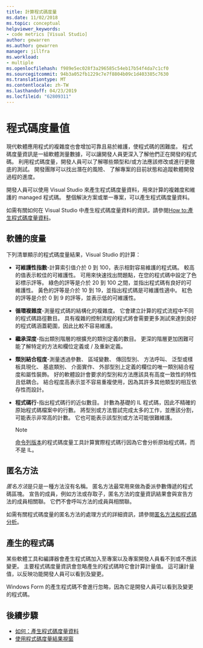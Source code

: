 ```yaml
---
title: 計算程式碼度量
ms.date: 11/02/2018
ms.topic: conceptual
helpviewer_keywords:
- code metrics [Visual Studio]
author: gewarren
ms.author: gewarren
manager: jillfra
ms.workload:
- multiple
ms.openlocfilehash: f989e5ec028f3a296585c54eb17b54f4da7c1cf0
ms.sourcegitcommit: 94b3a052fb1229c7e7f8804b09c1d403385c7630
ms.translationtype: MT
ms.contentlocale: zh-TW
ms.lasthandoff: 04/23/2019
ms.locfileid: "62809311"
---
```

# <a name="code-metrics-values"></a>程式碼度量值

現代軟體應用程式的複雜度也會增加可靠且易於維護，使程式碼的困難度。 程式碼度量資訊是一組軟體測量數據，可以讓開發人員更深入了解他們正在開發的程式碼。 利用程式碼度量，開發人員可以了解哪些類型和/或方法應該修改或進行更徹底的測試。 開發團隊可以找出潛在的風險、 了解專案的目前狀態和追蹤軟體開發過程的進度。

開發人員可以使用 Visual Studio 來產生程式碼度量資料，用來計算的複雜度和維護的 managed 程式碼。 整個解決方案或單一專案，可以產生程式碼度量資料。

如需有關如何在 Visual Studio 中產生程式碼度量資料的資訊，請參閱[How to:產生程式碼度量資料](../code-quality/how-to-generate-code-metrics-data.md)。

## <a name="software-measurements"></a>軟體的度量

下列清單顯示的程式碼度量結果，Visual Studio 的計算：

- **可維護性指數**-計算索引值介於 0 到 100，表示相對容易維護的程式碼。 較高的值表示較佳的可維護性。 可用來快速找出問題點，在您的程式碼中設定了色彩標示評等。 綠色的評等是介於 20 到 100 之間，並指出程式碼有良好的可維護性。 黃色的評等是介於 10 到 19，並指出程式碼是可維護性適中。 紅色的評等是介於 0 到 9 的評等，並表示低的可維護性。

- **循環複雜度**-測量程式碼的結構化的複雜度。 它會建立計算的程式流程中不同的程式碼路徑數目。 具有複雜的控制流程的程式將會需要更多測試來達到良好的程式碼涵蓋範圍，因此比較不容易維護。

- **繼承深度**-指出類別階層的根擴充的類別定義的數目。 更深的階層更加困難可能了解特定的方法和欄位定義或 / 及重新定義。

- **類別結合程度**-測量透過參數、 區域變數、 傳回型別、 方法呼叫、 泛型或樣板具現化、 基底類別、 介面實作、 外部型別上定義的欄位的唯一類別結合程度和屬性裝飾。 好的軟體設計會要求的型別和方法應該具有高度一致性的特性且低耦合。 結合程度高表示並不容易重複使用，因為其許多其他類型的相互依存性而設計。

- **程式碼行**-指出程式碼行的近似數目。 計數為基礎的 IL 程式碼，因此不精確的原始程式碼檔案中的行數。 將型別或方法嘗試完成太多的工作，並應該分割，可能表示非常高的計數。 它也可能表示該型別或方法可能很難維護。

   > [!NOTE]
   > [命令列版本](../code-quality/how-to-generate-code-metrics-data.md#command-line-code-metrics)的程式碼度量工具計算實際程式碼行因為它會分析原始程式碼，而不是 IL。

## <a name="anonymous-methods"></a>匿名方法

*匿名方法*是只是一種方法沒有名稱。 匿名方法最常用來做為委派參數傳遞的程式碼區塊。 宣告的成員，例如方法或存取子，匿名方法的度量資訊結果會與宣告方法的成員相關聯。 它們不會呼叫方法的成員與相關聯。

如需有關程式碼度量的匿名方法的處理方式的詳細資訊，請參閱[匿名方法和程式碼分析](../code-quality/anonymous-methods-and-code-analysis.md)。

## <a name="generated-code"></a>產生的程式碼

某些軟體工具和編譯器會產生程式碼加入至專案以及專案開發人員看不到或不應該變更。 主要程式碼度量資訊會忽略產生的程式碼時它會計算計量值。 這可讓計量值，以反映功能開發人員可以看到及變更。

Windows Form 的產生程式碼不會進行忽略，因為它是開發人員可以看到及變更的程式碼。

## <a name="next-steps"></a>後續步驟

- [如何：產生程式碼度量資料](../code-quality/how-to-generate-code-metrics-data.md)
- [使用程式碼度量結果視窗](../code-quality/working-with-code-metrics-data.md)